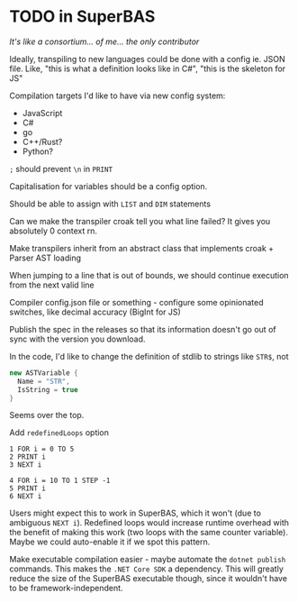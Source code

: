 # TODO in SuperBAS

*It's like a consortium... of me... the only contributor*

Ideally, transpiling to new languages could be done with a config ie. JSON file.
Like, "this is what a definition looks like in C#", "this is the skeleton for JS"

Compilation targets I'd like to have via new config system:
 - JavaScript
 - C#
 - go
 - C++/Rust?
 - Python?

`;` should prevent `\n` in `PRINT`

Capitalisation for variables should be a config option.

Should be able to assign with `LIST` and `DIM` statements

Can we make the transpiler croak tell you what line failed? It gives you absolutely 0 context rn.

Make transpilers inherit from an abstract class that implements croak + Parser AST loading

When jumping to a line that is out of bounds, we should continue execution from the next valid line

Compiler config.json file or something - configure some opinionated switches, like decimal accuracy (BigInt for JS)

Publish the spec in the releases so that its information doesn't go out of sync with the version you download.

In the code, I'd like to change the definition of stdlib to strings like `STR$`, not
```csharp
new ASTVariable {
  Name = "STR",
  IsString = true
}
```
Seems over the top.

Add `redefinedLoops` option
```basic
1 FOR i = 0 TO 5
2 PRINT i
3 NEXT i

4 FOR i = 10 TO 1 STEP -1
5 PRINT i
6 NEXT i
```
Users might expect this to work in SuperBAS, which it won't (due to ambiguous `NEXT i`). Redefined loops would increase runtime overhead with the benefit of making this work (two loops with the same counter variable). Maybe we could auto-enable it if we spot this pattern.

Make executable compilation easier - maybe automate the `dotnet publish` commands. This makes the `.NET Core SDK` a dependency. This will greatly reduce the size of the SuperBAS executable though, since it wouldn't have to be framework-independent.
